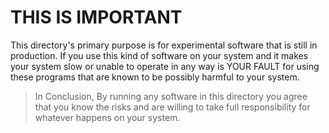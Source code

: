 # THIS IS IMPORTANT
This directory's primary purpose is for experimental software that is still in production. If you use this kind of software on your system and it makes your system slow or unable to operate in any way is YOUR FAULT for using these programs that are known to be possibly harmful to your system.
> In Conclusion, By running any software in this directory you agree that you know the risks and are willing to take full responsibility for whatever happens on your system.
